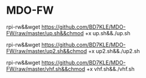 # MDO-FW
rpi-rw&&wget https://github.com/BD7KLE/MDO-FW/raw/master/up.sh&&chmod +x up.sh&&./up.sh


rpi-rw&&wget https://github.com/BD7KLE/MDO-FW/raw/master/up2.sh&&chmod +x up2.sh&&./up2.sh


rpi-rw&&wget https://github.com/BD7KLE/MDO-FW/raw/master/vhf.sh&&chmod +x vhf.sh&&./vhf.sh
